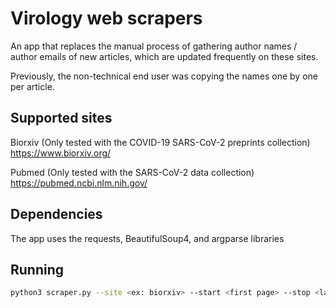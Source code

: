 # Virology web scrapers

An app that replaces the manual process of gathering author names / author emails of new articles, which are updated frequently on these sites.

Previously, the non-technical end user was copying the names one by one per article.

## Supported sites
Biorxiv (Only tested with the COVID-19 SARS-CoV-2 preprints collection)
https://www.biorxiv.org/

Pubmed (Only tested with the SARS-CoV-2 data collection)
https://pubmed.ncbi.nlm.nih.gov/

## Dependencies

The app uses the requests, BeautifulSoup4, and argparse libraries

## Running

```bash
python3 scraper.py --site <ex: biorxiv> --start <first page> --stop <last page>
```
